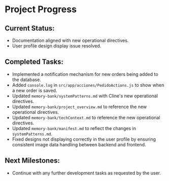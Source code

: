 # Project Progress

## Current Status:
- Documentation aligned with new operational directives.
- User profile design display issue resolved.

## Completed Tasks:
- Implemented a notification mechanism for new orders being added to the database.
- Added `console.log` in `src/app/acciones/PedidoActions.js` to show when a new order is saved.
- Updated `memory-bank/systemPatterns.md` with Cline's new operational directives.
- Updated `memory-bank/project_overview.md` to reference the new operational directives.
- Updated `memory-bank/techContext.md` to reference the new operational directives.
- Updated `memory-bank/manifest.md` to reflect the changes in `systemPatterns.md`.
- Fixed designs not displaying correctly in the user profile by ensuring consistent image data handling between backend and frontend.

## Next Milestones:
- Continue with any further development tasks as requested by the user.
